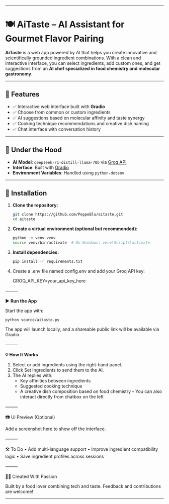 
---
# 🍽️ AiTaste – AI Assistant for Gourmet Flavor Pairing

**AiTaste** is a web app powered by AI that helps you create innovative and scientifically grounded ingredient combinations. With a clean and interactive interface, you can select ingredients, add custom ones, and get suggestions from an **AI chef specialized in food chemistry and molecular gastronomy**.

---

## 🚀 Features

- ✅ Interactive web interface built with **Gradio**
- ✅ Choose from common or custom ingredients
- ✅ AI suggestions based on molecular affinity and taste synergy
- ✅ Cooking technique recommendations and creative dish naming
- ✅ Chat interface with conversation history

---

## 🧠 Under the Hood

- **AI Model**: `deepseek-r1-distill-llama-70b` via [Groq API](https://groq.com/)
- **Interface**: Built with [Gradio](https://www.gradio.app/)
- **Environment Variables**: Handled using `python-dotenv`

---

## 🔧 Installation

1. **Clone the repository:**

   ```bash
   git clone https://github.com/PeppeBlu/aitaste.git
   cd aitaste


2.	**Create a virtual environment (optional but recommended):**

    ```bash
    python -m venv venv
    source venv/bin/activate  # On Windows: venv\Scripts\activate


3.	**Install dependencies:**

    ```bash
    pip install -r requirements.txt


4.	Create a .env file named config.env and add your Groq API key:

    GROQ_API_KEY=your_api_key_here


⸻

**▶️ Run the App**

Start the app with:

    python source/aitaste.py

The app will launch locally, and a shareable public link will be available via Gradio.

⸻

**💡 How It Works**
1.	Select or add ingredients using the right-hand panel.
2.	Click Set Ingredients to send them to the AI.
3.	The AI replies with:
    - Key affinities between ingredients
    - Suggested cooking technique
    - A creative dish composition based on food chemistry
**-** You can also interact directly from chatbox on the left

⸻

📷 UI Preview (Optional)

Add a screenshot here to show off the interface.


⸻

🛠️ To Do
	•	Add multi-language support
	•	Improve ingredient compatibility logic
	•	Save ingredient profiles across sessions

⸻

🧑‍🍳 Created With Passion

Built by a food lover combining tech and taste. Feedback and contributions are welcome!

---
